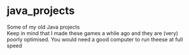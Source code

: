 # java_projects
Some of my old Java projects  
Keep in mind that I made these games a while ago and they are (very) poorly optimised. You would need a good computer to run theese at full speed
